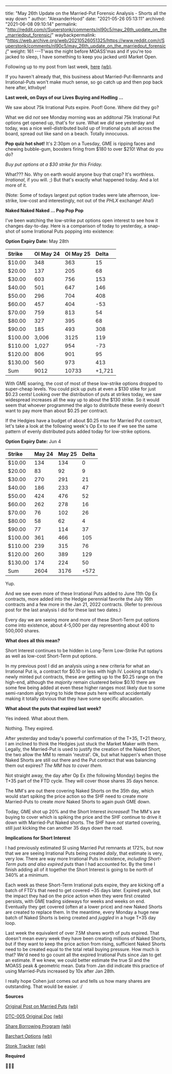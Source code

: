 ---
title: "May 26th Update on the Married-Put Forensic Analysis - Shorts all the way down "
author: "AlexanderHood"
date: "2021-05-26 05:13:11"
archived: "2021-06-08 09:10:14"
permalink: "http://reddit.com/r/Superstonk/comments/nl90c5/may_26th_update_on_the_marriedput_forensic/"
waybackpermalink: "https://web.archive.org/web/20210526051325/https://www.reddit.com/r/Superstonk/comments/nl90c5/may_26th_update_on_the_marriedput_forensic/"
weight: 161
---T'was the night before MOASS'mas and if you're too jacked to sleep, I have something to keep you jacked until Market Open.


Following up to my post from last week, [here](https://www.reddit.com/r/Superstonk/comments/ngp969/may_19th_update_on_the_marriedput_forensic/) [(wb)](https://web.archive.org/web/20210522100414/https://www.reddit.com/r/Superstonk/comments/ngp969/may_19th_update_on_the_marriedput_forensic/).


If you haven't already that, this business about Married-Put-Remnants and Irrational-Puts won't make much sense, so go catch up and then pop back here after, kthxbye!


**Last week, on Days of our Lives Buying and Hodling ...**


We saw about 75k Irrational Puts expire. Poof! Gone. Where did they go?


What we did *not* see Monday morning was an additonal 75k Irrational Put options get opened up, that's for sure. What we *did* see yesterday and today, was a nice well-distributed build up of Irrational puts all across the board, spread out like sand on a beach. Totally innocuous.


**Pop quiz hot shot!** It's 2:30pm on a Tuesday, GME is ripping faces and chewing bubble-gum, boosters firing from $180 to over $210! What do you do?


*Buy put options at a $30 strike for this Friday.*


What??? No. Why on earth would anyone buy that crap? It's worthless. *Irrational*, if you will. ;) But that's exactly what happened today. And a lot more of it.


(Note: Some of todays largest put option trades were late afternoon, low-strike, low-cost and interestingly, not out of the *PHLX* exchange! Aha!)


**Naked Naked Naked ... Pop Pop Pop**


I've been watching the low-strike put options open interest to see how it changes day-to-day. Here is a comparison of today to yesterday, a snap-shot of some Irrational Puts popping into existence:


**Option Expiry Date:** May 28th 


**Strike** | **OI May 24** | **OI May 25** | **Delta**
:--|:--|:--|:--
$10.00 | 348 | 363 | 15
$20.00 | 137 | 205 | 68
$30.00 | 603 | 756 | 153
$40.00 | 501 | 647 | 146
$50.00 | 296 | 704 | 408
$60.00 | 457 | 404 | -53
$70.00 | 759 | 813 | 54
$80.00 | 327 | 395 | 68
$90.00 | 185 | 493 | 308
$100.00 | 3,006 | 3125 | 119
$110.00 | 1,027 | 954 | -73
$120.00 | 806 | 901 | 95
$130.00 | 560 | 973 | 413
Sum | 9012 | 10733 | +1,721


With GME soaring, the cost of most of these low-strike options dropped to super-cheap levels. You could pick up puts at even a $130 stike for just $0.23 cents! Looking over the distribution of puts at strikes today, we saw widespread increases all the way up to about the $130 strike. So it would seem that whoever programmed the algo to distribute these evenly doesn't want to pay more than about $0.25 per contract.


If the Hedgies have a budget of about $0.25 max for Married Put contract, let's take a look at the following week's Op Ex to see if we see the same pattern of evenly distributed puts added today for low-strike options.


**Option Expiry Date:** Jun 4 


**Strike** | **May 24** | **May 25** | **Delta**
:--|:--|:--|:--
$10.00 | 134 | 134 | 0
$20.00 | 83 | 92 | 9
$30.00 | 270 | 291 | 21
$40.00 | 186 | 233 | 47
$50.00 | 424 | 476 | 52
$60.00 | 262 | 278 | 16
$70.00 | 76 | 102 | 26
$80.00 | 58 | 62 | 4
$90.00 | 77 | 114 | 37
$100.00 | 361 | 466 | 105
$110.00 | 239 | 315 | 76
$120.00 | 260 | 389 | 129
$130.00 | 174 | 224 | 50
Sum | 2604 | 3176 | +572


Yup.


And we see even more of these Irrational Puts added to June 11th Op Ex contracts, more added into the Hedgie perennial favorite the July 16th contracts and a few more in the Jan 21, 2022 contracts. (Refer to previous post for the last analysis I did for these last two dates.)


Every day we are seeing more and more of these Short-Term put options come into existence, about 4-5,000 per day representing about 400 to 500,000 shares.


**What does all this mean?**


Short Interest continues to be hidden in Long-Term Low-Strike Put options as well as low-cost Short-Term put options.


In my previous post I did an analysis using a new criteria for what an Irrational Put is, a contract for $0.10 or less with high IV. Looking at today's newly minted put contracts, these are getting up to the $0.25 range on the high-end, although the *majority* remain clustered below $0.10 there are some few being added at even these higher ranges most likely due to some semi-random algo trying to hide these puts here without accidentally making it totally obvious that they have some specific allocaation.


**What about the puts that expired last week?**


Yes indeed. What about them.


Nothing. They expired.


After yesterday and today's powerful confirmation of the T+35, T+21 theory, I am inclined to think the Hedgies just stuck the Market Maker with them. Legally, the Married-Put is used to justify the creation of the Naked Short, the two allow the MM to remain 'neutral'. Ok, but what happen's when those Naked Shorts are still out there and the Put contract that was balancing them out expires? *The MM has to cover them.*


Not straight away, the day after Op Ex (the following Monday) begins the T+35 part of the FTD cycle. They will cover those shares 35 days hence.


The MM's are out there covering Naked Shorts on the 35th day, which would start spiking the price action so the SHF need to create *more* Married-Puts to create *more* Naked Shorts to again push GME down.


Today, GME shot up 20% and the Short Interest *increased*! The MM's are buying to cover which is spiking the price and the SHF continue to drive it down with Married-Put Naked shorts. The SHF have *not* started covering, still just kicking the can another 35 days down the road.


**Implications for Short Interest**


I had previously estimated SI using Married Put remnants at 172%, but now that we are seeing Irrational Puts being created *daily*, that estimate is very, very low. There are way more Irrational Puts in existence, *including Short-Term puts and also expired puts* than I had accounted for. By the time I finish adding all of it together the Short Interest is going to be north of 340% at a minimum.


Each week as these Short-Term Irrational puts expire, they are kicking off a batch of FTD's that need to get covered ~35 days later. Expired yeah, but the impact they had on the price action when they were first created persists, with GME trading sideways for weeks and weeks on end. Eventually they get covered (often at a lower price) and new Naked Shorts are created to replace them. In the meantime, every Monday a huge new batch of Naked Shorts is being created and *juggled* in a huge T+35 day loop.


Last week the equivalent of over 7.5M shares worth of puts expired. That doesn't mean every week they have been creating millions of Naked Shorts, but if they want to keep the price action from rising, sufficient Naked Shorts need to be created equal to the total retail buying pressure. How much is that? We'd need to go count all the expired Irrational Puts since Jan to get an estimate. If we knew, we could better estimate the true SI and the MOASS peak & geometric mean. Data from Jan did indicate this practice of using Married-Puts increased by 10x after Jan 28th.


I really hope Cohen just comes out and tells us how many shares are outstanding. That would be easier. :/


**Sources**


[Original Post on Married Puts](https://www.reddit.com/r/GME/comments/mgj0j1/the_naked_shorting_scam_revealed_lending_of/) [(wb)](https://web.archive.org/web/20210421131738/https://www.reddit.com/r/GME/comments/mgj0j1/the_naked_shorting_scam_revealed_lending_of/)


[DTC-005 Original Doc](https://zenodo.org/record/4718936/files/005%20-%20SEC%20SR-DTC-2021-005-2%20-%20submission%20of%20rule%20finding.pdf?download=1) [(wb)](https://web.archive.org/web/20210601192532/https://zenodo.org/record/4718936/files/005%20-%20SEC%20SR-DTC-2021-005-2%20-%20submission%20of%20rule%20finding.pdf?download=1)


[Share Borrowing Program](https://smithonstocks.com/part-7-illegal-naked-shorting-dtcc-continuous-net-settlement-and-stock-borrowing-programs-have-loopholes-that-facilitate-illegal-naked-shorting/) [(wb)](https://web.archive.org/web/20210415182358/https://smithonstocks.com/part-7-illegal-naked-shorting-dtcc-continuous-net-settlement-and-stock-borrowing-programs-have-loopholes-that-facilitate-illegal-naked-shorting/)


[Barchart Options](https://www.barchart.com/stocks/quotes/GME/options?expiration=2021-05-21-m&moneyness=allRows) [(wb)](https://web.archive.org/web/20210417065722/https://www.barchart.com/stocks/quotes/GME/options?expiration=2021-05-21-m&moneyness=allRows)


[Stonk Tracker](https://gme.crazyawesomecompany.com) [(wb)](https://web.archive.org/web/20210526135259/https://gme.crazyawesomecompany.com/)


**Required** 


🚀🚀🚀

